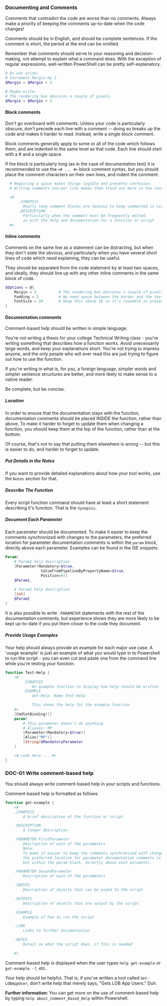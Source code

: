 ### Documenting and Comments

Comments that contradict the code are worse than no comments. Always make a priority of keeping the comments up-to-date when the code changes! 

Comments should be in English, and should be complete sentences. If the comment is short, the period at the end can be omitted.  

Remember that comments should serve to your reasoning and decision-making, not attempt to explain what a command does. With the exception of regular expressions, well-written PowerShell can be pretty self-explanatory.

```PowerShell
# Do not write:
# Increment Margin by 2
$Margin = $Margin + 2

# Maybe write:
# The rendering box obscures a couple of pixels.
$Margin = $Margin + 2

```

#### Block comments

Don't go overboard with comments. Unless your code is particularly obscure, don't precede each line with a comment -- doing so breaks up the code and makes it harder to read.  Instead, write a single block comment.

Block comments generally apply to some or all of the code which follows them, and are indented to the same level as that code. Each line should start with a # and a single space. 

If the block is particularly long (as in the case of documentation text) it is recommended to use the `<# ... #>` block comment syntax, but you should place the comment characters on their own lines, and indent the comment:
  
```PowerShell
  # Requiring a space makes things legible and prevents confusion.
  # Writing comments one-per line makes them stand out more in the console.

  <#  
      .SYNOPSIS
        Really long comment blocks are tedious to keep commented in single-line mode
      .DESCRIPTION
        Particularly when the comment must be frequently edited,
        as with the help and documentation for a function or script
  #>
```

#### Inline comments

Comments on the same line as a statement can be distracting, but when they don't state the obvious, and particularly when you have several short lines of code which need explaining, they can be useful.

They should be separated from the code statement by at least two spaces, and ideally, they should line up with any other inline comments in the same block of code.

```PowerShell
$Options = @{
    Margin = 2          # The rendering box obscures a couple of pixels.
    Padding = 2         # We need space between the border and the text
    FontSize = 24       # Keep this above 16 so it's readable in presentations
}
```

#### Documentation comments

Comment-based help should be written in simple language.  

You're not writing a thesis for your college Technical Writing class - you're writing something that describes how a function works. Avoid unecessarily large words, and keep your explanations short. You're not trying to impress anyone, and the only people who will ever read this are just trying to figure out how to use the function.

If you're writing in what is, for you, a foreign language, simpler words and simpler sentence structures are better, and more likely to make sense to a native reader.

Be complete, but be concise.

##### Location

In order to ensure that the documentation stays with the function, documentation comments should be placed INSIDE the function, rather than above. To make it harder to forget to update them when changing a function, you should keep them at the top of the function, rather than at the bottom.

Of course, that's not to say that putting them elsewhere is wrong -- but this is easier to do, and harder to forget to update.

##### Put Details in the Notes

If you want to provide detailed explanations about how your tool works, use the `Notes` section for that.

##### Describe The Function

Every script function command should have at least a short statement describing it's function. That is the `Synopsis`.

##### Document Each Parameter

Each parameter should be documented. To make it easier to keep the comments synchronized with changes to the parameters, the preferred location for parameter documentation comments is _within_ the `param` block, directly above each parameter. 
Examples can be found in the ISE snippets:

```powershell
Param(
    # Param1 help description
    [Parameter(Mandatory=$true,
                ValueFromPipelineByPropertyName=$true,
                Position=0)]
    $Param1,
    
    # Param2 help description
    [int]
    $Param2
)
```

It is also possible to write `.PARAMETER` statements with the rest of the documentation comments, but experience shows they are more likely to be kept up-to-date if you put them closer to the code they document.

##### Provide Usage Examples

Your help should always provide an example for each major use case. A 'usage example' is just an example of what you would type in to Powershell to run the script - you can even cut and paste one from the command line while you're testing your function.


```PowerShell
function Test-Help {
    <#
        .SYNOPSIS
            An example function to display how help should be written
        .EXAMPLE
            Get-Help -Name Test-Help

            This shows the help for the example function
    #>
    [CmdletBinding()]
    param(
        # This parameter doesn't do anything.
        # Aliases: MP
        [Parameter(Mandatory=$true)]
        [Alias("MP")]
        [String]$MandatoryParameter
    )

    <# code here ... #>
}
```




### DOC-01 Write comment-based help

You should always write comment-based help in your scripts and functions.

Comment-based help is formatted as follows:

```PowerShell
function get-example {
    <#
    .SYNOPSIS
        A brief description of the function or script.

    .DESCRIPTION
        A longer description.

    .PARAMETER FirstParameter
        Description of each of the parameters
        Note:
        To make it easier to keep the comments synchronized with changes to the parameters, 
        the preferred location for parameter documentation comments is not here, 
        but within the param block, directly above each parameter.

    .PARAMETER SecondParameter
        Description of each of the parameters

    .INPUTS
        Description of objects that can be piped to the script

    .OUTPUTS
        Description of objects that are output by the script

    .EXAMPLE
        Example of how to run the script

    .LINK
        Links to further documentation

    .NOTES
        Detail on what the script does, if this is needed

    #>
```

Comment-based help is displayed when the user types `help get-example` or `get-example -?`, etc.

Your help should be helpful. That is, if you've written a tool called `Get-LOBAppUser`, don't write help that merely says, "Gets LOB App Users." Duh.

**Further information:** You can get more on the use of comment-based help by typing `help about_Comment_Based_Help` within Powershell.
